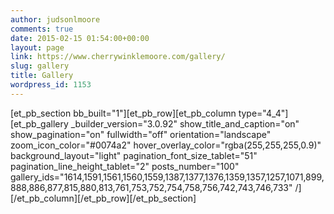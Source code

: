 ```yaml
---
author: judsonlmoore
comments: true
date: 2015-02-15 01:54:00+00:00
layout: page
link: https://www.cherrywinklemoore.com/gallery/
slug: gallery
title: Gallery
wordpress_id: 1153
---
```


[et_pb_section bb_built="1"][et_pb_row][et_pb_column type="4_4"][et_pb_gallery _builder_version="3.0.92" show_title_and_caption="on" show_pagination="on" fullwidth="off" orientation="landscape" zoom_icon_color="#0074a2" hover_overlay_color="rgba(255,255,255,0.9)" background_layout="light" pagination_font_size_tablet="51" pagination_line_height_tablet="2" posts_number="100" gallery_ids="1614,1591,1561,1560,1559,1387,1377,1376,1359,1357,1257,1071,899,888,886,877,815,880,813,761,753,752,754,758,756,742,743,746,733" /][/et_pb_column][/et_pb_row][/et_pb_section]

